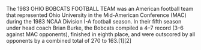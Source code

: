 The 1983 OHIO BOBCATS FOOTBALL TEAM was an American football team that represented Ohio University in the Mid-American Conference (MAC) during the 1983 NCAA Division I-A football season. In their fifth season under head coach Brian Burke, the Bobcats compiled a 4–7 record (3–6 against MAC opponents), finished in eighth place, and were outscored by all opponents by a combined total of 270 to 163.[1][2]
